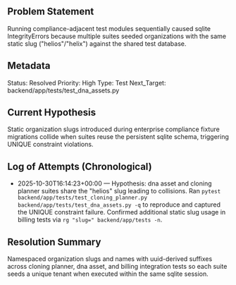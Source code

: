 ## Problem Statement
Running compliance-adjacent test modules sequentially caused sqlite IntegrityErrors because multiple suites seeded organizations with the same static slug ("helios"/"helix") against the shared test database.

## Metadata
Status: Resolved
Priority: High
Type: Test
Next_Target: backend/app/tests/test_dna_assets.py

## Current Hypothesis
Static organization slugs introduced during enterprise compliance fixture migrations collide when suites reuse the persistent sqlite schema, triggering UNIQUE constraint violations.

## Log of Attempts (Chronological)
- 2025-10-30T16:14:23+00:00 — Hypothesis: dna asset and cloning planner suites share the "helios" slug leading to collisions. Ran `pytest backend/app/tests/test_cloning_planner.py backend/app/tests/test_dna_assets.py -q` to reproduce and captured the UNIQUE constraint failure. Confirmed additional static slug usage in billing tests via `rg "slug=" backend/app/tests -n`.

## Resolution Summary
Namespaced organization slugs and names with uuid-derived suffixes across cloning planner, dna asset, and billing integration tests so each suite seeds a unique tenant when executed within the same sqlite session.
